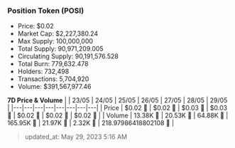 
  ### Position Token (POSI)
  - Price: $0.02
  - Market Cap: $2,227,380.24
  - Max Supply: 100,000,000
  - Total Supply: 90,971,209.005
  - Circulating Supply: 90,191,576.528
  - Total Burn: 779,632.478
  - Holders: 732,498
  - Transactions: 5,704,920
  - Volume: $391,567,977.46

  **7D Price & Volume**
  | | 23&#x2F;05 | 24&#x2F;05 | 25&#x2F;05 | 26&#x2F;05 | 27&#x2F;05 | 28&#x2F;05 | 29&#x2F;05 |
  |---|---|---|---|---|---|---|---|
  | Price | $0.02 🔻 | $0.02 🚀 | $0.03 🚀 | $0.03 🚀 | $0.02 🔻 | $0.02 🔻 | $0.02 🔻 |
  | Volume | 13.38K 🔻 | 20.53K 🚀 | 64.88K 🚀 | 165.95K 🚀 | 21.97K 🔻 | 2.32K 🔻 | 218.97986418802108 🔻 |

  > updated_at: May 29, 2023 5:16 AM

